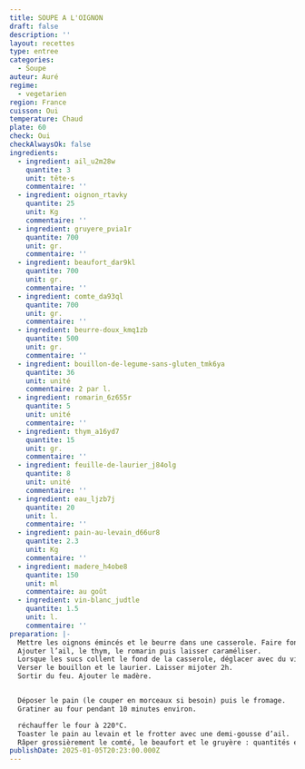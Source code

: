 ```yaml
---
title: SOUPE A L'OIGNON
draft: false
description: ''
layout: recettes
type: entree
categories:
  - Soupe
auteur: Auré
regime:
  - vegetarien
region: France
cuisson: Oui
temperature: Chaud
plate: 60
check: Oui
checkAlwaysOk: false
ingredients:
  - ingredient: ail_u2m28w
    quantite: 3
    unit: tête·s
    commentaire: ''
  - ingredient: oignon_rtavky
    quantite: 25
    unit: Kg
    commentaire: ''
  - ingredient: gruyere_pvia1r
    quantite: 700
    unit: gr.
    commentaire: ''
  - ingredient: beaufort_dar9kl
    quantite: 700
    unit: gr.
    commentaire: ''
  - ingredient: comte_da93ql
    quantite: 700
    unit: gr.
    commentaire: ''
  - ingredient: beurre-doux_kmq1zb
    quantite: 500
    unit: gr.
    commentaire: ''
  - ingredient: bouillon-de-legume-sans-gluten_tmk6ya
    quantite: 36
    unit: unité
    commentaire: 2 par l.
  - ingredient: romarin_6z655r
    quantite: 5
    unit: unité
    commentaire: ''
  - ingredient: thym_a16yd7
    quantite: 15
    unit: gr.
    commentaire: ''
  - ingredient: feuille-de-laurier_j84olg
    quantite: 8
    unit: unité
    commentaire: ''
  - ingredient: eau_ljzb7j
    quantite: 20
    unit: l.
    commentaire: ''
  - ingredient: pain-au-levain_d66ur8
    quantite: 2.3
    unit: Kg
    commentaire: ''
  - ingredient: madere_h4obe8
    quantite: 150
    unit: ml
    commentaire: au goût
  - ingredient: vin-blanc_judtle
    quantite: 1.5
    unit: l.
    commentaire: ''
preparation: |-
  Mettre les oignons émincés et le beurre dans une casserole. Faire fondre.
  Ajouter l’ail, le thym, le romarin puis laisser caraméliser.
  Lorsque les sucs collent le fond de la casserole, déglacer avec du vin blanc.
  Verser le bouillon et le laurier. Laisser mijoter 2h.
  Sortir du feu. Ajouter le madère.


  Déposer le pain (le couper en morceaux si besoin) puis le fromage.
  Gratiner au four pendant 10 minutes environ.

  réchauffer le four à 220°C.
  Toaster le pain au levain et le frotter avec une demi-gousse d’ail.
  Râper grossièrement le comté, le beaufort et le gruyère : quantités et proportions selon votre goût.
publishDate: 2025-01-05T20:23:00.000Z
---
```

